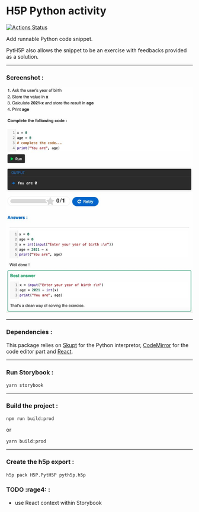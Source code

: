 # H5P Python activity 

[![Actions Status](https://github.com/Hipjea/h5p-pyth5p/workflows/Tests/badge.svg)](https://github.com/Hipjea/h5p-pyth5p/actions)

Add runnable Python code snippet. 

PytH5P also allows the snippet to be an exercise with feedbacks provided as a solution.

---

### Screenshot :

![PytH5P activity screenshot](./screenshot.jpg)

---

### Dependencies :

This package relies on [Skupt](https://github.com/skulpt/skulpt) for the Python interpretor, [CodeMirror](https://github.com/codemirror/CodeMirror) for the code editor part and [React](https://github.com/facebook/react).

---

### Run Storybook :

```
yarn storybook
```

---

### Build the project :

```
npm run build:prod
```

or

```
yarn build:prod
```

---

### Create the h5p export :

```
h5p pack H5P.PytH5P pyth5p.h5p
```

### TODO :rage4: :

- use React context within Storybook

